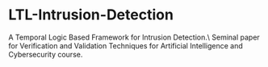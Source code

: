 # LTL-Intrusion-Detection
A Temporal Logic Based Framework for Intrusion Detection.\ Seminal paper for Verification and Validation Techniques for Artificial Intelligence and Cybersecurity course.
